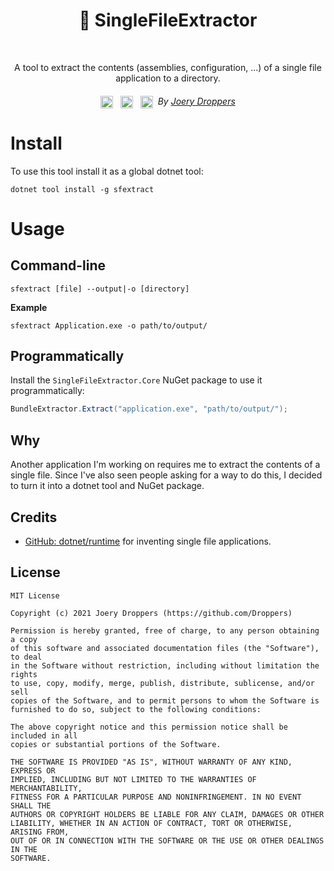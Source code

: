 <h1 align="center">📁 SingleFileExtractor</h1></br>
<p align="center">
  A tool to extract the contents (assemblies, configuration, ...) of a single file application to a directory.
</p>

<h6 align="center">
  <img src="https://img.shields.io/badge/License-MIT-yellow.svg" height="20" valign="middle">&nbsp;&nbsp;
  <a href="https://dotnet.microsoft.com/download" alt=".NET target"><img alt=".NET target" src="https://img.shields.io/badge/dynamic/xml?color=%23512bd4&label=target&query=%2F%2FTargetFramework%5B1%5D&url=https%3A%2F%2Fraw.githubusercontent.com%2FZacharyPatten%2FTowel%2Fmain%2FSources%2FTowel%2FTowel.csproj&logo=.net" title="Go To .NET Download" height="20" valign="middle"></a>&nbsp;&nbsp;
  <img src= "https://joery.nl/static/vector/logo.svg" height="20" valign="middle">&nbsp;&nbsp;By <a href="https://joery.nl">Joery Droppers</a>
</h6>

# Install
To use this tool install it as a global dotnet tool:
```
dotnet tool install -g sfextract
```

# Usage
## Command-line
```
sfextract [file] --output|-o [directory]
```

<b>Example</b><br>
```
sfextract Application.exe -o path/to/output/
```

## Programmatically

Install the `SingleFileExtractor.Core` NuGet package to use it programmatically:
```csharp
BundleExtractor.Extract("application.exe", "path/to/output/");
```

## Why
Another application I'm working on requires me to extract the contents of a single file. Since I've also seen people asking for a way to do this, I decided to turn it into a dotnet tool and NuGet package.

## Credits
- [GitHub: dotnet/runtime](https://github.com/dotnet/runtime) for inventing single file applications.

## License
```
MIT License

Copyright (c) 2021 Joery Droppers (https://github.com/Droppers)

Permission is hereby granted, free of charge, to any person obtaining a copy
of this software and associated documentation files (the "Software"), to deal
in the Software without restriction, including without limitation the rights
to use, copy, modify, merge, publish, distribute, sublicense, and/or sell
copies of the Software, and to permit persons to whom the Software is
furnished to do so, subject to the following conditions:

The above copyright notice and this permission notice shall be included in all
copies or substantial portions of the Software.

THE SOFTWARE IS PROVIDED "AS IS", WITHOUT WARRANTY OF ANY KIND, EXPRESS OR
IMPLIED, INCLUDING BUT NOT LIMITED TO THE WARRANTIES OF MERCHANTABILITY,
FITNESS FOR A PARTICULAR PURPOSE AND NONINFRINGEMENT. IN NO EVENT SHALL THE
AUTHORS OR COPYRIGHT HOLDERS BE LIABLE FOR ANY CLAIM, DAMAGES OR OTHER
LIABILITY, WHETHER IN AN ACTION OF CONTRACT, TORT OR OTHERWISE, ARISING FROM,
OUT OF OR IN CONNECTION WITH THE SOFTWARE OR THE USE OR OTHER DEALINGS IN THE
SOFTWARE.
```
